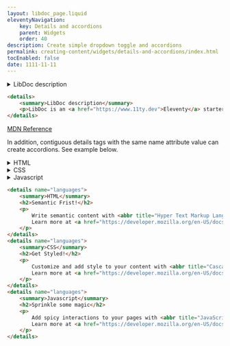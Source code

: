 ```yaml
---
layout: libdoc_page.liquid
eleventyNavigation:
    key: Details and accordions
    parent: Widgets
    order: 40
description: Create simple dropdown toggle and accordions
permalink: creating-content/widgets/details-and-accordions/index.html
tocEnabled: false
date: 1111-11-11
---
```

<details>
    <summary>LibDoc description</summary>
    <p>LibDoc is an <a href="https://www.11ty.dev">Eleventy</a> starter project dedicated to documentation.</p>
</details>

```html
<details>
    <summary>LibDoc description</summary>
    <p>LibDoc is an <a href="https://www.11ty.dev">Eleventy</a> starter project dedicated to documentation.</p>
</details>
```
 
[MDN Reference](https://developer.mozilla.org/en-US/docs/Web/HTML/Element/details)

In addition, contiguous details tags with the same name attribute value can create accordions. See example below.

<details name="languages">
    <summary>HTML</summary>
    <h2>Semantic Frist!</h2>
    <p>
        Write semantic content with <abbr title="Hyper Text Markup Language">HTML</abbr>.
        Learn more at <a href="https://developer.mozilla.org/en-US/docs/Web/HTML">MDN</a>
    </p>
</details>
<details name="languages">
    <summary>CSS</summary>
    <h2>Get Styled!</h2>
    <p>
        Customize and add style to your content with <abbr title="Cascading Style Sheets">CSS</abbr>.
        Learn more at <a href="https://developer.mozilla.org/en-US/docs/Web/CSS">MDN</a>
    </p>
</details>
<details name="languages">
    <summary>Javascript</summary>
    <h2>Sprinkle some magic</h2>
    <p>
        Add spicy interactions to your pages with <abbr title="JavaScript">JS</abbr> programing language.
        Learn more at <a href="https://developer.mozilla.org/en-US/docs/Web/JavaScript">MDN</a>
    </p>
</details>

```html
<details name="languages">
    <summary>HTML</summary>
    <h2>Semantic Frist!</h2>
    <p>
        Write semantic content with <abbr title="Hyper Text Markup Language">HTML</abbr>.
        Learn more at <a href="https://developer.mozilla.org/en-US/docs/Web/HTML">MDN</a>
    </p>
</details>
<details name="languages">
    <summary>CSS</summary>
    <h2>Get Styled!</h2>
    <p>
        Customize and add style to your content with <abbr title="Cascading Style Sheets">CSS</abbr>.
        Learn more at <a href="https://developer.mozilla.org/en-US/docs/Web/CSS">MDN</a>
    </p>
</details>
<details name="languages">
    <summary>Javascript</summary>
    <h2>Sprinkle some magic</h2>
    <p>
        Add spicy interactions to your pages with <abbr title="JavaScript">JS</abbr> programing language.
        Learn more at <a href="https://developer.mozilla.org/en-US/docs/Web/JavaScript">MDN</a>
    </p>
</details>
```